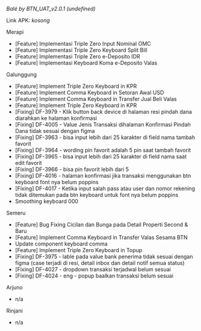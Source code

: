 

*Balé by BTN_UAT_v2.0.1 (undefined)*

Link APK:
_kosong_

Merapi
- [Feature] Implementasi Triple Zero Input Nominal OMC
- [Feature] Implementasi Triple Zero Keyboard Split Bill
- [Feature] Implementasi Triple Zero e-Deposito IDR
- [Feature] Implementasi Keyboard Koma e-Deposito Valas

Galunggung
- [Feature] Implement Triple Zero Keyboard in KPR
- [Feature] Implement Comma Keyboard in Setoran Awal USD
- [Feature] Implement Comma Keyboard in Transfer Jual Beli Valas
- [Feature] Implement Triple Zero Keyboard in KPR
- [Fixing] DF-3979 - Klik button back device di halaman resi pindah dana diarahkan ke halaman konfirmasi
- [Fixing] DF-4005 - Value Jenis Transaksi dihalaman Konfirmasi Pindah Dana tidak sesuai dengan figma
- [Fixing] DF-3963 - bisa input lebih dari 25 karakter di field nama tambah favorit
- [Fixing] DF-3964 - wording pin favorit adalah 5 pin saat tambah favorit
- [Fixing] DF-3965 - bisa input lebih dari 25 karakter di field nama saat edit favorit
- [Fixing] DF-3966 - bisa pin favorit lebih dari 5
- [Fixing] DF-4016 - halaman konfirmasi jika transaksi menggunakan btn keyboard font nya belum poppins
- [Fixing] DF-4017 - Ketika input salah pass atau user dan nomor rekening tidak ditemukan pada btn keyboard untuk font nya belum poppins
- Smoothing keyboard 000

Semeru
- [Feature] Bug Fixing Cicilan dan Bunga pada Detail Properti Second & Baru
- [Feature] Implement Comma Keyboard in Transfer Valas Sesama BTN
- Update component keyboard comma
- [Feature] Implement Triple Zero Keyboard in Topup
- [Fixing] DF-3975 - lable pada value bank penerima tidak sesuai dengan figma (case terjadi di resi, detail inbox dan detail notif semua status)
- [Fixing] DF-4027 - dropdown transaksi terjadwal belum sesuai 
- [Fixing] DF-4024 - eng - popup baalkan transaksi belum sesuai 

Arjuno
- n/a

Rinjani
- n/a
<!--stackedit_data:
eyJoaXN0b3J5IjpbNjA3NzA3ODM1XX0=
-->